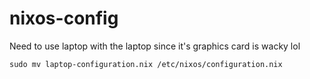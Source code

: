 # nixos-config
Need to use laptop with the laptop since it's graphics card is wacky lol

```
sudo mv laptop-configuration.nix /etc/nixos/configuration.nix
```
